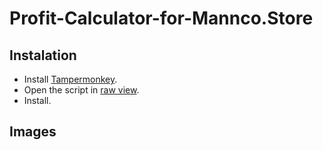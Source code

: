 # Profit-Calculator-for-Mannco.Store

## Instalation
- Install [Tampermonkey](https://www.tampermonkey.net/). 
- Open the script in [raw view](https://github.com/LucasHenriqueDiniz/Profit-Claculator-for-Mannco.Store/raw/main/Profit%20Claculator%20for%20Mannco.Store.user.js).
- Install.

## Images



